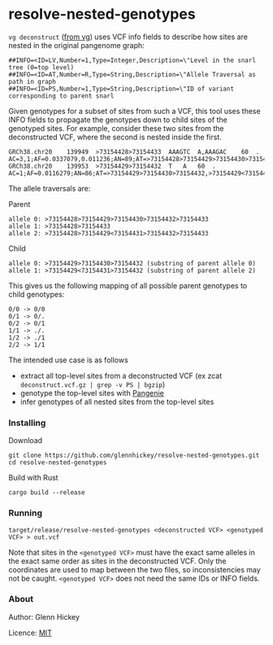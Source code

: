 resolve-nested-genotypes
=====

`vg deconstruct` ([from vg](https://github.com/vgteam/vg)) uses VCF info fields to describe how sites are nested in the original pangenome graph:

```
##INFO=<ID=LV,Number=1,Type=Integer,Description=\"Level in the snarl tree (0=top level)
##INFO=<ID=AT,Number=R,Type=String,Description=\"Allele Traversal as path in graph
##INFO=<ID=PS,Number=1,Type=String,Description=\"ID of variant corresponding to parent snarl
```

Given genotypes for a subset of sites from such a VCF, this tool uses these INFO fields to propagate the genotypes down to child sites of the genotyped sites.  For example, consider these two sites from the deconstructed VCF, where the second is nested inside the first. 

```
GRCh38.chr20	139949	>73154428>73154433	AAAGTC	A,AAAGAC	60	.	AC=3,1;AF=0.0337079,0.011236;AN=89;AT=>73154428>73154429>73154430>73154432>73154433,>73154428>73154433,>73154428>73154429<73154431>73154432>73154433;LV=0;
GRCh38.chr20	139953	>73154429>73154432	T	A	60	.	AC=1;AF=0.0116279;AN=86;AT=>73154429>73154430>73154432,>73154429<73154431>73154432;LV=1;PS=>73154428>73154433
```

The allele traversals are:

Parent
```
allele 0: >73154428>73154429>73154430>73154432>73154433
allele 1: >73154428>73154433
allele 2: >73154428>73154429<73154431>73154432>73154433
```

Child
```
allele 0: >73154429>73154430>73154432 (substring of parent allele 0)
allele 1: >73154429<73154431>73154432 (substring of parent allele 2)
```

This gives us the following mapping of all possible parent genotypes to child genotypes:
```
0/0 -> 0/0
0/1 -> 0/.
0/2 -> 0/1
1/1 -> ./.
1/2 -> ./1
2/2 -> 1/1
```

The intended use case is as follows
* extract all top-level sites from a deconstructed VCF (ex zcat `deconstruct.vcf.gz | grep -v PS | bgzip`)
* genotype the top-level sites with [Pangenie](https://bitbucket.org/jana_ebler/pangenie/src/master/)
* infer genotypes of all nested sites from the top-level sites

### Installing

Download 
```
git clone https://github.com/glennhickey/resolve-nested-genotypes.git
cd resolve-nested-genotypes
```

Build with Rust
```
cargo build --release 
```

### Running

`target/release/resolve-nested-genotypes <deconstructed VCF> <genotyped VCF> > out.vcf`

Note that sites in the `<genotyped VCF>` must have the exact same alleles in the exact same order as sites in the deconstructed VCF.  Only the coordinates are used to map between the two files, so inconsistencies may not be caught.  `<genotyped VCF>` does not need the same IDs or INFO fields. 

### About

Author: Glenn Hickey

Licence: [MIT](LICENCE)


